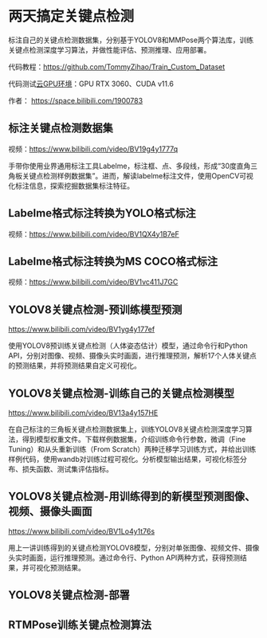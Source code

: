 # 两天搞定关键点检测

标注自己的关键点检测数据集，分别基于YOLOV8和MMPose两个算法库，训练关键点检测深度学习算法，并做性能评估、预测推理、应用部署。

代码教程：<https://github.com/TommyZihao/Train_Custom_Dataset>

代码测试[云GPU环境](https://featurize.cn?s=d7ce99f842414bfcaea5662a97581bd1)：GPU RTX 3060、CUDA v11.6

作者： <https://space.bilibili.com/1900783>

## 标注关键点检测数据集

视频：<https://www.bilibili.com/video/BV19g4y1777q>

手带你使用业界通用标注工具Labelme，标注框、点、多段线，形成“30度直角三角板关键点检测样例数据集”。进而，解读labelme标注文件，使用OpenCV可视化标注信息，探索挖掘数据集标注特征。

## Labelme格式标注转换为YOLO格式标注

视频：<https://www.bilibili.com/video/BV1QX4y1B7eF>

## Labelme格式标注转换为MS COCO格式标注

视频：<https://www.bilibili.com/video/BV1vc411J7GC>

## YOLOV8关键点检测-预训练模型预测

<https://www.bilibili.com/video/BV1yg4y177ef>

使用YOLOV8预训练关键点检测（人体姿态估计）模型，通过命令行和Python API，分别对图像、视频、摄像头实时画面，进行推理预测，解析17个人体关键点的预测结果，并将预测结果自定义可视化。

## YOLOV8关键点检测-训练自己的关键点检测模型

<https://www.bilibili.com/video/BV13a4y157HE>

在自己标注的三角板关键点检测数据集上，训练YOLOV8关键点检测深度学习算法，得到模型权重文件。下载样例数据集，介绍训练命令行参数，微调（Fine Tuning）和从头重新训练（From Scratch）两种迁移学习训练方式，并给出训练样例代码，使用wandb对训练过程可视化。分析模型输出结果，可视化标签分布、损失函数、测试集评估指标。

## YOLOV8关键点检测-用训练得到的新模型预测图像、视频、摄像头画面

<https://www.bilibili.com/video/BV1Lo4y1t76s>

用上一讲训练得到的关键点检测YOLOV8模型，分别对单张图像、视频文件、摄像头实时画面，运行推理预测。通过命令行、Python API两种方式，获得预测结果，并可视化预测结果。

## YOLOV8关键点检测-部署

## RTMPose训练关键点检测算法
